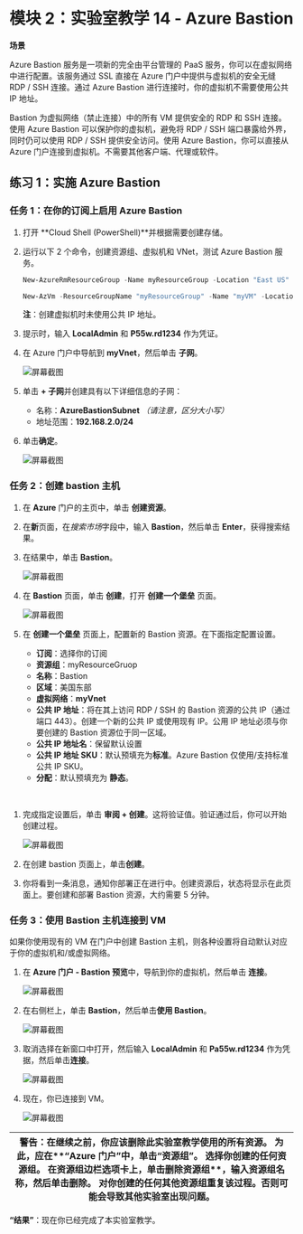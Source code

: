 ﻿---
lab:
    title: '实验室教学 14 - Azure Bastion'
    module: '模块 2 - 实施平台保护'
---

# 模块 2：实验室教学 14 - Azure Bastion


**场景**

Azure Bastion 服务是一项新的完全由平台管理的 PaaS 服务，你可以在虚拟网络中进行配置。该服务通过 SSL 直接在 Azure 门户中提供与虚拟机的安全无缝 RDP / SSH 连接。通过 Azure Bastion 进行连接时，你的虚拟机不需要使用公共 IP 地址。

Bastion 为虚拟网络（禁止连接）中的所有 VM 提供安全的 RDP 和 SSH 连接。使用 Azure Bastion 可以保护你的虚拟机，避免将 RDP / SSH 端口暴露给外界，同时仍可以使用 RDP / SSH 提供安全访问。使用 Azure Bastion，你可以直接从 Azure 门户连接到虚拟机。不需要其他客户端、代理或软件。


## 练习 1：实施 Azure Bastion

### 任务 1：在你的订阅上启用 Azure Bastion

1.  打开 **Cloud Shell (PowerShell)**并根据需要创建存储。

1.  运行以下 2 个命令，创建资源组、虚拟机和 VNet，测试 Azure Bastion 服务。

     ```powershell
    New-AzureRmResourceGroup -Name myResourceGroup -Location "East US"
     ```
    
     ```powershell
    New-AzVm -ResourceGroupName "myResourceGroup" -Name "myVM" -Location "East  US" -VirtualNetworkName "myVnet" -SubnetName "mySubnet" -SecurityGroupName   "myNetworkSecurityGroup" -OpenPorts 80,3389
     ```

    **注**：创建虚拟机时未使用公共 IP 地址。


1.  提示时，输入 **LocalAdmin** 和 **P55w.rd1234** 作为凭证。

1.  在 Azure 门户中导航到 **myVnet**，然后单击 **子网**。

     ![屏幕截图](../Media/Module-2/e587492e-eeb7-4552-b5d1-fe495a3b2db9.png)
 
1.  单击 **+ 子网**并创建具有以下详细信息的子网：

      - 名称：**AzureBastionSubnet** _（请注意，区分大小写）_
      - 地址范围：**192.168.2.0/24**

1.  单击**确定**。

     ![屏幕截图](../Media/Module-2/a5f29b4f-4bf1-42cd-b045-ac110bae5d7c.png)

### 任务 2：创建 bastion 主机

1.  在 **Azure** 门户的主页中，单击 **创建资源**。 

1.  在**新**页面，在*搜索市场*字段中，输入 **Bastion**，然后单击 **Enter**，获得搜索结果。

1.  在结果中，单击 **Bastion**。 

     ![屏幕截图](../Media/Module-2/730f08a8-74cc-47bc-a2bb-7babf5b53e0d.png)

1.  在 **Bastion** 页面，单击 **创建**，打开 **创建一个堡垒** 页面。

     ![屏幕截图](../Media/Module-2/b1dd545e-1b9c-494d-a403-cd64fe83e929.png)

1.  在 **创建一个堡垒** 页面上，配置新的 Bastion 资源。在下面指定配置设置。

    * **订阅**：选择你的订阅
    * **资源组**：myResourceGruop
    * **名称**：Bastion
    * **区域**：美国东部
    * **虚拟网络**：**myVnet**
    * **公共 IP 地址**：将在其上访问 RDP / SSH 的 Bastion 资源的公共 IP（通过端口 443）。创建一个新的公共 IP 或使用现有 IP。公用 IP 地址必须与你要创建的 Bastion 资源位于同一区域。
    * **公共 IP 地址名**：保留默认设置
    * **公共 IP 地址 SKU**：默认预填充为**标准**。Azure Bastion 仅使用/支持标准公共 IP SKU。
    * **分配**：默认预填充为 **静态**。
</br>

1.  完成指定设置后，单击 **审阅 + 创建**。这将验证值。验证通过后，你可以开始创建过程。

     ![屏幕截图](../Media/Module-2/a467e69a-393e-4416-a798-c95d24145293.png)

1.  在创建 bastion 页面上，单击**创建**。
1.  你将看到一条消息，通知你部署正在进行中。创建资源后，状态将显示在此页面上。要创建和部署 Bastion 资源，大约需要 5 分钟。

### 任务 3：使用 Bastion 主机连接到 VM 


如果你使用现有的 VM 在门户中创建 Bastion 主机，则各种设置将自动默认对应于你的虚拟机和/或虚拟网络。


1.  在 **Azure 门户 - Bastion 预览**中，导航到你的虚拟机，然后单击 **连接**。

       ![屏幕截图](../Media/Module-2/d881050d-cc0f-4a95-b8a4-e9c946f8ee17.png)

1.  在右侧栏上，单击 **Bastion**，然后单击**使用 Bastion**。

       ![屏幕截图](../Media/Module-2/ddb1ac72-df86-41b3-b4ef-6c71cc67d98b.png)

1.  取消选择在新窗口中打开，然后输入 **LocalAdmin** 和 **Pa55w.rd1234** 作为凭据，然后单击**连接**。

     ![屏幕截图](../Media/Module-2/47fb7b09-c439-4e44-80ab-b9ed7bf58494.png)

1.  现在，你已连接到 VM。

     ![屏幕截图](../Media/Module-2/76aba7f4-875d-4733-a793-512c7f582069.png)
 

| 警告：在继续之前，你应该删除此实验室教学使用的所有资源。  为此，应在**“Azure 门户”**中，单击**“资源组”**。  选择你创建的任何资源组。  在资源组边栏选项卡上，单击**删除资源组**，输入资源组名称，然后单击**删除**。  对你创建的任何其他资源组重复该过程。**否则可能会导致其他实验室出现问题。** |
| --- |

**“结果”**：现在你已经完成了本实验室教学。

